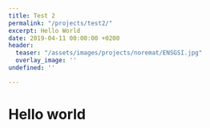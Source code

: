 ```yaml
---
title: Test 2
permalink: "/projects/test2/"
excerpt: Hello World
date: 2019-04-11 00:00:00 +0200
header:
  teaser: "/assets/images/projects/noremat/ENSGSI.jpg"
  overlay_image: ''
undefined: ''

---
```

# Hello world